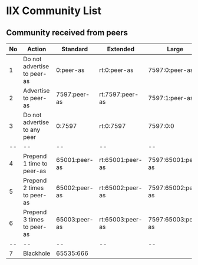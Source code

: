 # IIX Community List #
## Community received from peers ##
| No | Action | Standard | Extended | Large |
| -- | ------ | -------- | -------- | ----- |
| 1 | Do not advertise to peer-as | 0:peer-as | rt:0:peer-as | 7597:0:peer-as |
| 2 | Advertise to peer-as | 7597:peer-as | rt:7597:peer-as | 7597:1:peer-as |
| 3 | Do not advertise to any peer | 0:7597 | rt:0:7597 | 7597:0:0 |
|-- |-- |-- |-- |-- |
| 4 | Prepend 1 time  to peer-as | 65001:peer-as | rt:65001:peer-as | 7597:65001:peer-as |
| 5 | Prepend 2 times to peer-as | 65002:peer-as | rt:65002:peer-as | 7597:65002:peer-as |
| 6 | Prepend 3 times to peer-as | 65003:peer-as | rt:65003:peer-as | 7597:65003:peer-as |
|-- |-- |-- |-- |-- |
| 7 | Blackhole | 65535:666 | | |

